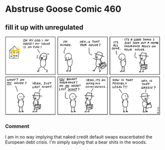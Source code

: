 # Abstruse Goose Comic 460
## fill it up with unregulated

![image](comics/BREAKING_study_suggests_adding_fuel_may_influence_fire.png)
### Comment
I am in no way implying that naked credit default swaps exacerbated the European debt crisis. I'm simply saying that a bear shits in the woods.
